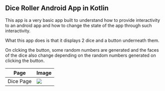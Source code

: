 ## Dice Roller Android App in Kotlin

This app is a very basic app built to understand how to provide interactivity to an android app and how to change the state of the app through such interactivity.

What this app does is that it displays 2 dice and a button underneath them.

On clcking the button, some random numbers are generated and the faces of the dice also change depending on the random numbers generated on clicking the button.

| Page | Image |
| ---- | ----- |
| Dice Page | <img src="./assets/diceScreen.jpeg"> |

